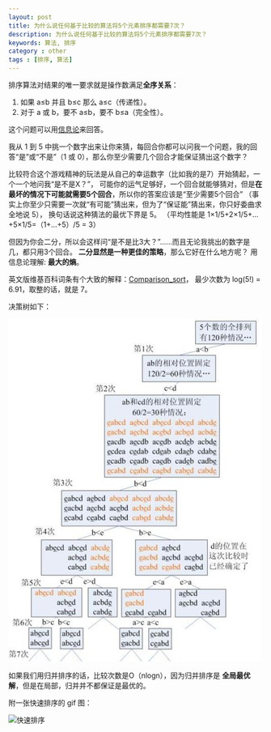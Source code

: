 ```yaml
---
layout: post
title: 为什么说任何基于比较的算法将5个元素排序都需要7次？
description: 为什么说任何基于比较的算法将5个元素排序都需要7次？
keywords: 算法, 排序
category : other
tags : [排序, 算法]
---
```


排序算法对结果的唯一要求就是操作数满足**全序关系**：

1. 如果 a≤b 并且 b≤c 那么 a≤c（传递性）。
2. 对于 a 或 b，要不 a≤b，要不 b≤a（完全性）。

这个问题可以用[信息论](https://www.amazon.cn/gp/product/B0011C5QLE/ref=as_li_ss_tl?ie=UTF8&camp=536&creative=3132&creativeASIN=B0011C5QLE&linkCode=as2&tag=cfjh-23)来回答。

我从 1 到 5 中挑一个数字出来让你来猜，每回合你都可以问我一个问题，我的回答“是”或“不是”（1 或 0），那么你至少需要几个回合才能保证猜出这个数字？

比较符合这个游戏精神的玩法是从自己的幸运数字（比如我的是7）开始猜起，一个一个地问我“是不是X？”，
可能你的运气足够好，一个回合就能够猜对，但是**在最坏的情况下可能就需要5个回合**，所以你的答案应该是“至少需要5个回合”
（事实上你至少只需要一次就“有可能”猜出来，但为了“保证能”猜出来，你只好委曲求全地说 5），
换句话说这种猜法的最优下界是 5。
（平均性能是 1×1/5+2×1/5+…+5×1/5=（1+…+5）/5 = 3）

但因为你会二分，所以会这样问“是不是比3大？”……而且无论我挑出的数字是几，都只用3个回合。
**二分显然是一种更佳的策略**，那么它好在什么地方呢？
用信息论理解: **最大的熵**。

英文版维基百科词条有个大致的解释：[Comparison_sort](http://en.wikipedia.org/wiki/Comparison_sort)，
最少次数为 log(5!) = 6.91，取整的话，就是 7。

决策树如下：

![比较排序决策树](/assets/images/comparison-sort-decision-tree.jpg "比较排序决策树")

如果我们用归并排序的话，比较次数是O（nlogn），因为归并排序是 **全局最优解**，但是在局部，归并并不都保证是最优的。

附一张快速排序的 gif 图：

![快速排序](http://upload.wikimedia.org/wikipedia/commons/thumb/6/6a/Sorting_quicksort_anim.gif/220px-Sorting_quicksort_anim.gif "快速排序")